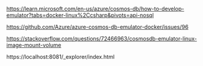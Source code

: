 https://learn.microsoft.com/en-us/azure/cosmos-db/how-to-develop-emulator?tabs=docker-linux%2Ccsharp&pivots=api-nosql

https://github.com/Azure/azure-cosmos-db-emulator-docker/issues/96

https://stackoverflow.com/questions/72466963/cosmosdb-emulator-linux-image-mount-volume

https://localhost:8081/_explorer/index.html